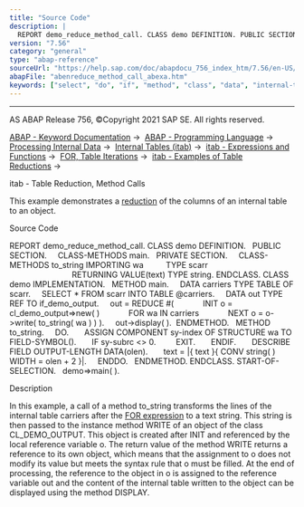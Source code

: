 ```yaml
---
title: "Source Code"
description: |
  REPORT demo_reduce_method_call. CLASS demo DEFINITION. PUBLIC SECTION. CLASS-METHODS main. PRIVATE SECTION. CLASS-METHODS to_string IMPORTING wa          TYPE scarr RETURNING VALUE(text) TYPE string. ENDCLASS. CLASS demo IMPLEMENTATION. METHOD main. DATA carriers TYPE TABLE OF scarr. SELECT  F
version: "7.56"
category: "general"
type: "abap-reference"
sourceUrl: "https://help.sap.com/doc/abapdocu_756_index_htm/7.56/en-US/abenreduce_method_call_abexa.htm"
abapFile: "abenreduce_method_call_abexa.htm"
keywords: ["select", "do", "if", "method", "class", "data", "internal-table", "abenreduce", "call", "abexa"]
---
```


* * *

AS ABAP Release 756, ©Copyright 2021 SAP SE. All rights reserved.

[ABAP - Keyword Documentation](https://help.sap.com/doc/abapdocu_756_index_htm/7.56/en-US/abenabap.htm) →  [ABAP - Programming Language](https://help.sap.com/doc/abapdocu_756_index_htm/7.56/en-US/abenabap_reference.htm) →  [Processing Internal Data](https://help.sap.com/doc/abapdocu_756_index_htm/7.56/en-US/abenabap_data_working.htm) →  [Internal Tables (itab)](https://help.sap.com/doc/abapdocu_756_index_htm/7.56/en-US/abenitab.htm) →  [itab - Expressions and Functions](https://help.sap.com/doc/abapdocu_756_index_htm/7.56/en-US/abentable_processing_expr_func.htm) →  [FOR, Table Iterations](https://help.sap.com/doc/abapdocu_756_index_htm/7.56/en-US/abenfor_itab.htm) →  [itab - Examples of Table Reductions](https://help.sap.com/doc/abapdocu_756_index_htm/7.56/en-US/abentable_reductions_abexas.htm) → 

itab - Table Reduction, Method Calls

This example demonstrates a [reduction](https://help.sap.com/doc/abapdocu_756_index_htm/7.56/en-US/abenconstructor_expression_reduce.htm) of the columns of an internal table to an object.

Source Code

REPORT demo\_reduce\_method\_call.
CLASS demo DEFINITION.
  PUBLIC SECTION.
    CLASS-METHODS main.
  PRIVATE SECTION.
    CLASS-METHODS to\_string IMPORTING wa          TYPE scarr
                            RETURNING VALUE(text) TYPE string.
ENDCLASS.
CLASS demo IMPLEMENTATION.
  METHOD main.
    DATA carriers TYPE TABLE OF scarr.
    SELECT \* FROM scarr INTO TABLE @carriers.
    DATA out TYPE REF TO if\_demo\_output.
    out = REDUCE #(
            INIT o = cl\_demo\_output=>new( )
            FOR wa IN carriers
            NEXT o = o->write( to\_string( wa ) ) ).
    out->display( ).  ENDMETHOD.
  METHOD to\_string.
    DO.
      ASSIGN COMPONENT sy-index OF STRUCTURE wa TO FIELD-SYMBOL(<wa>).
      IF sy-subrc <> 0.
        EXIT.
      ENDIF.
      DESCRIBE FIELD <wa> OUTPUT-LENGTH DATA(olen).
      text = |{ text }{ CONV string( <wa> ) WIDTH = olen + 2 }|.
    ENDDO.
  ENDMETHOD.
ENDCLASS.
START-OF-SELECTION.
  demo=>main( ).

Description

In this example, a call of a method to\_string transforms the lines of the internal table carriers after the [FOR expression](https://help.sap.com/doc/abapdocu_756_index_htm/7.56/en-US/abenfor_in_itab.htm) to a text string. This string is then passed to the instance method WRITE of an object of the class CL\_DEMO\_OUTPUT. This object is created after INIT and referenced by the local reference variable o. The return value of the method WRITE returns a reference to its own object, which means that the assignment to o does not modify its value but meets the syntax rule that o must be filled. At the end of processing, the reference to the object in o is assigned to the reference variable out and the content of the internal table written to the object can be displayed using the method DISPLAY.